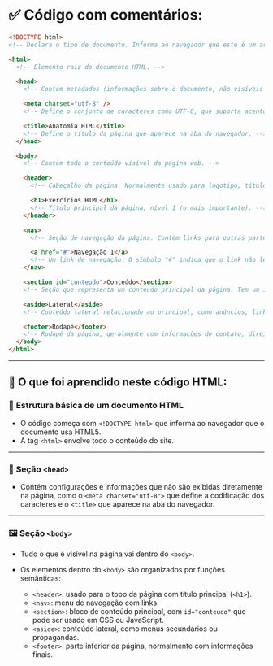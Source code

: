 # ✅ Código com comentários:

```html
<!DOCTYPE html>
<!-- Declara o tipo de documento. Informa ao navegador que este é um arquivo HTML5. -->

<html>
  <!-- Elemento raiz do documento HTML. -->

  <head>
    <!-- Contém metadados (informações sobre o documento, não visíveis diretamente na página). -->

    <meta charset="utf-8" />
    <!-- Define o conjunto de caracteres como UTF-8, que suporta acentos e símbolos especiais. -->

    <title>Anatomia HTML</title>
    <!-- Define o título da página que aparece na aba do navegador. -->
  </head>

  <body>
    <!-- Contém todo o conteúdo visível da página web. -->

    <header>
      <!-- Cabeçalho da página. Normalmente usado para logotipo, título e menu principal. -->

      <h1>Exercícios HTML</h1>
      <!-- Título principal da página, nível 1 (o mais importante). -->
    </header>

    <nav>
      <!-- Seção de navegação da página. Contém links para outras partes ou páginas. -->

      <a href="#">Navegação 1</a>
      <!-- Um link de navegação. O símbolo "#" indica que o link não leva a lugar nenhum por enquanto. -->
    </nav>

    <section id="conteudo">Conteúdo</section>
    <!-- Seção que representa um conteúdo principal da página. Tem um id chamado "conteudo". -->

    <aside>Lateral</aside>
    <!-- Conteúdo lateral relacionado ao principal, como anúncios, links extras ou informações adicionais. -->

    <footer>Rodapé</footer>
    <!-- Rodapé da página, geralmente com informações de contato, direitos autorais ou links úteis. -->
  </body>
</html>
```

---

## 📘 **O que foi aprendido neste código HTML**:

### 📄 **Estrutura básica de um documento HTML**

- O código começa com `<!DOCTYPE html>` que informa ao navegador que o documento usa HTML5.
- A tag `<html>` envolve todo o conteúdo do site.

---

### 🧠 **Seção `<head>`**

- Contém configurações e informações que não são exibidas diretamente na página, como o `<meta charset="utf-8">` que define a codificação dos caracteres e o `<title>` que aparece na aba do navegador.

---

### 🖼️ **Seção `<body>`**

- Tudo o que é visível na página vai dentro do `<body>`.
- Os elementos dentro do `<body>` são organizados por funções semânticas:

  - `<header>`: usado para o topo da página com título principal (`<h1>`).
  - `<nav>`: menu de navegação com links.
  - `<section>`: bloco de conteúdo principal, com `id="conteudo"` que pode ser usado em CSS ou JavaScript.
  - `<aside>`: conteúdo lateral, como menus secundários ou propagandas.
  - `<footer>`: parte inferior da página, normalmente com informações finais.
